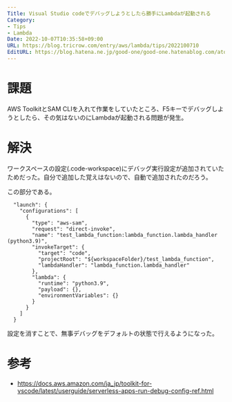 ```yaml
---
Title: Visual Studio codeでデバッグしようとしたら勝手にLambdaが起動される
Category:
- Tips
- Lambda
Date: 2022-10-07T10:35:58+09:00
URL: https://blog.tricrow.com/entry/aws/lambda/tips/2022100710
EditURL: https://blog.hatena.ne.jp/good-one/good-one.hatenablog.com/atom/entry/4207112889925238198
---
```


# 課題

AWS ToolkitとSAM CLIを入れて作業をしていたところ、F5キーでデバッグしようとしたら、その気はないのにLambdaが起動される問題が発生。


# 解決

ワークスペースの設定(.code-workspace)にデバッグ実行設定が追加されていたためだった。自分で追加した覚えはないので、自動で追加されたのだろう。

この部分である。

      "launch": {
        "configurations": [
          {
            "type": "aws-sam",
            "request": "direct-invoke",
            "name": "test_lambda_function:lambda_function.lambda_handler (python3.9)",
            "invokeTarget": {
              "target": "code",
              "projectRoot": "${workspaceFolder}/test_lambda_function",
              "lambdaHandler": "lambda_function.lambda_handler"
            },
            "lambda": {
              "runtime": "python3.9",
              "payload": {},
              "environmentVariables": {}
            }
          }
        ]
      }

設定を消すことで、無事デバッグをデフォルトの状態で行えるようになった。

# 参考

- https://docs.aws.amazon.com/ja_jp/toolkit-for-vscode/latest/userguide/serverless-apps-run-debug-config-ref.html
